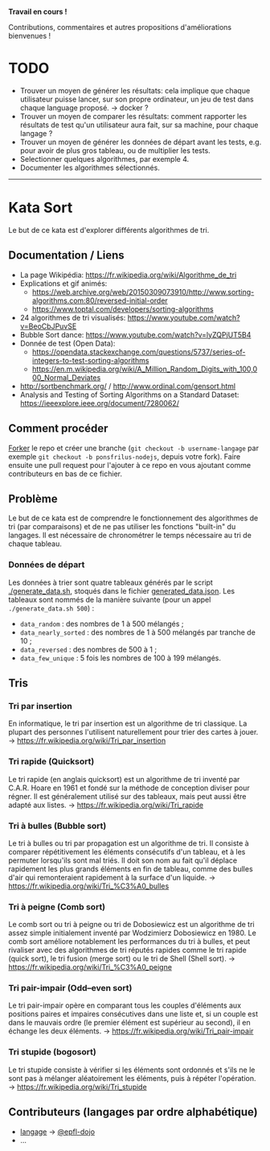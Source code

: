 <b>Travail en cours !</b>

Contributions, commentaires et autres propositions d'améliorations bienvenues !

# TODO
 * Trouver un moyen de générer les résultats: cela implique que chaque utilisateur puisse lancer, sur son propre ordinateur, un jeu de test dans chaque language proposé. → docker ?
 * Trouver un moyen de comparer les résultats: comment rapporter les résultats de test qu'un utilisateur aura fait, sur sa machine, pour chaque langage ?
 * Trouver un moyen de générer les données de départ avant les tests, e.g. pour avoir de plus gros tableau, ou de multiplier les tests.
 * Selectionner quelques algorithmes, par exemple 4.
 * Documenter les algorithmes sélectionnés.

---

# Kata Sort
Le but de ce kata est d'explorer différents algorithmes de tri.

## Documentation / Liens
  * La page Wikipédia: https://fr.wikipedia.org/wiki/Algorithme_de_tri
  * Explications et gif animés:
    * https://web.archive.org/web/20150309073910/http://www.sorting-algorithms.com:80/reversed-initial-order
    * https://www.toptal.com/developers/sorting-algorithms
  * 24 algorithmes de tri visualisés: https://www.youtube.com/watch?v=BeoCbJPuvSE
  * Bubble Sort dance: https://www.youtube.com/watch?v=lyZQPjUT5B4
  * Donnée de test (Open Data):
    * https://opendata.stackexchange.com/questions/5737/series-of-integers-to-test-sorting-algorithms
    * https://en.m.wikipedia.org/wiki/A_Million_Random_Digits_with_100,000_Normal_Deviates
  * http://sortbenchmark.org/ / http://www.ordinal.com/gensort.html
  * Analysis and Testing of Sorting Algorithms on a Standard Dataset: https://ieeexplore.ieee.org/document/7280062/

## Comment procéder
[Forker](https://github.com/epfl-dojo/kata-sort/#fork-destination-box) le repo
et créer une branche (`git checkout -b username-langage` par exemple `git
checkout -b ponsfrilus-nodejs`, depuis votre fork). Faire ensuite une pull
request pour l'ajouter à ce repo en vous ajoutant comme contributeurs en bas de
ce fichier.

## Problème
Le but de ce kata est de comprendre le fonctionnement des algorithmes de tri
(par comparaisons) et de ne pas utiliser les fonctions "built-in" du langages.
Il est nécessaire de chronométrer le temps nécessaire au tri de chaque tableau.

### Données de départ
Les données à trier sont quatre tableaux générés par le script
[./generate_data.sh](generate_data.sh), stoqués dans le fichier
[generated_data.json](generated_data.json). Les tableaux sont nommés de la
manière suivante (pour un appel `./generate_data.sh 500`) :
  * `data_random` : des nombres de 1 à 500 mélangés ;
  * `data_nearly_sorted` : des nombres de 1 à 500 mélangés par tranche de 10 ;
  * `data_reversed` : des nombres de 500 à 1 ;
  * `data_few_unique` : 5 fois les nombres de 100 à 199 mélangés.

## Tris

### Tri par insertion
En informatique, le tri par insertion est un algorithme de tri classique. La
plupart des personnes l'utilisent naturellement pour trier des cartes à jouer.
 → https://fr.wikipedia.org/wiki/Tri_par_insertion

### Tri rapide (Quicksort)
Le tri rapide (en anglais quicksort) est un algorithme de tri inventé par C.A.R.
Hoare en 1961 et fondé sur la méthode de conception diviser pour régner. Il est
généralement utilisé sur des tableaux, mais peut aussi être adapté aux listes.
 → https://fr.wikipedia.org/wiki/Tri_rapide

### Tri à bulles (Bubble sort)
Le tri à bulles ou tri par propagation est un algorithme de tri. Il consiste à
comparer répétitivement les éléments consécutifs d'un tableau, et à les permuter
lorsqu'ils sont mal triés. Il doit son nom au fait qu'il déplace rapidement les
plus grands éléments en fin de tableau, comme des bulles d'air qui remonteraient
rapidement à la surface d'un liquide.
 → https://fr.wikipedia.org/wiki/Tri_%C3%A0_bulles

### Tri à peigne (Comb sort)
Le comb sort ou tri à peigne ou tri de Dobosiewicz est un algorithme de tri
assez simple initialement inventé par Wodzimierz Dobosiewicz en 1980. Le comb
sort améliore notablement les performances du tri à bulles, et peut rivaliser
avec des algorithmes de tri réputés rapides comme le tri rapide (quick sort), le
tri fusion (merge sort) ou le tri de Shell (Shell sort).
 → https://fr.wikipedia.org/wiki/Tri_%C3%A0_peigne

### Tri pair-impair (Odd–even sort)
Le tri pair-impair opère en comparant tous les couples d'éléments aux positions
paires et impaires consécutives dans une liste et, si un couple est dans le
mauvais ordre (le premier élément est supérieur au second), il en échange les
deux éléments.
 → https://fr.wikipedia.org/wiki/Tri_pair-impair

### Tri stupide (bogosort)
Le tri stupide consiste à vérifier si les éléments sont ordonnés et s'ils ne le
sont pas à mélanger aléatoirement les éléments, puis à répéter l'opération.
 → https://fr.wikipedia.org/wiki/Tri_stupide

## Contributeurs (langages par ordre alphabétique)
  * [langage](./sort.py) → [@epfl-dojo](https://github.com/epfl-dojo)
  * ... 
